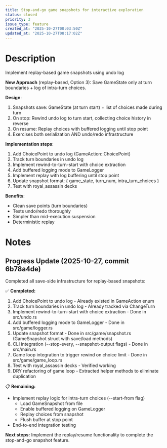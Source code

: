 ```yaml
---
title: Stop-and-go game snapshots for interactive exploration
status: closed
priority: 3
issue_type: feature
created_at: "2025-10-27T00:03:50Z"
updated_at: "2025-10-27T08:17:02Z"
---
```


# Description

Implement replay-based game snapshots using undo log

**New Approach** (replay-based, Option 3):
Save GameState only at turn boundaries + log of intra-turn choices.

**Design**:
1. Snapshots save: GameState (at turn start) + list of choices made during turn
2. On stop: Rewind undo log to turn start, collecting choice history in reverse
3. On resume: Replay choices with buffered logging until stop point
4. Exercises both serialization AND undo/redo infrastructure

**Implementation steps**:
1. Add ChoicePoint to undo log (GameAction::ChoicePoint)
2. Track turn boundaries in undo log
3. Implement rewind-to-turn-start with choice extraction
4. Add buffered logging mode to GameLogger
5. Implement replay with log buffering until stop point
6. Update snapshot format: { game_state, turn_num, intra_turn_choices }
7. Test with royal_assassin decks

**Benefits**:
- Clean save points (turn boundaries)
- Tests undo/redo thoroughly
- Simpler than mid-execution suspension
- Deterministic replay

# Notes

## Progress Update (2025-10-27, commit 6b78a4de)

Completed all save-side infrastructure for replay-based snapshots:

✅ **Completed:**
1. Add ChoicePoint to undo log - Already existed in GameAction enum
2. Track turn boundaries in undo log - Already tracked via ChangeTurn
3. Implement rewind-to-turn-start with choice extraction - Done in src/undo.rs
4. Add buffered logging mode to GameLogger - Done in src/game/logger.rs
5. Update snapshot format - Done in src/game/snapshot.rs (GameSnapshot struct with save/load methods)
6. CLI integration (--stop-every, --snapshot-output flags) - Done in src/main.rs
7. Game loop integration to trigger rewind on choice limit - Done in src/game/game_loop.rs
8. Test with royal_assassin decks - Verified working
9. DRY refactoring of game loop - Extracted helper methods to eliminate duplication

📋 **Remaining:**
- Implement replay logic for intra-turn choices (--start-from flag)
  * Load GameSnapshot from file
  * Enable buffered logging on GameLogger
  * Replay choices from snapshot
  * Flush buffer at stop point
- End-to-end integration testing

**Next steps:** Implement the replay/resume functionality to complete the stop-and-go snapshot feature.
